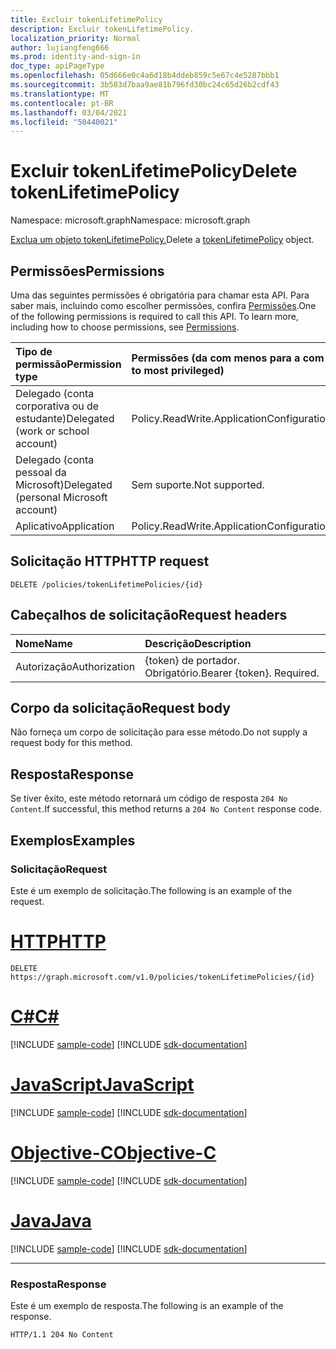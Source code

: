 ```yaml
---
title: Excluir tokenLifetimePolicy
description: Excluir tokenLifetimePolicy.
localization_priority: Normal
author: lujiangfeng666
ms.prod: identity-and-sign-in
doc_type: apiPageType
ms.openlocfilehash: 05d666e0c4a6d18b4ddeb859c5e67c4e5287bbb1
ms.sourcegitcommit: 3b583d7baa9ae81b796fd30bc24c65d26b2cdf43
ms.translationtype: MT
ms.contentlocale: pt-BR
ms.lasthandoff: 03/04/2021
ms.locfileid: "50440021"
---
```

# <a name="delete-tokenlifetimepolicy"></a><span data-ttu-id="cbdd7-103">Excluir tokenLifetimePolicy</span><span class="sxs-lookup"><span data-stu-id="cbdd7-103">Delete tokenLifetimePolicy</span></span>

<span data-ttu-id="cbdd7-104">Namespace: microsoft.graph</span><span class="sxs-lookup"><span data-stu-id="cbdd7-104">Namespace: microsoft.graph</span></span>



<span data-ttu-id="cbdd7-105">[Exclua um objeto tokenLifetimePolicy.](../resources/tokenlifetimepolicy.md)</span><span class="sxs-lookup"><span data-stu-id="cbdd7-105">Delete a [tokenLifetimePolicy](../resources/tokenlifetimepolicy.md) object.</span></span>

## <a name="permissions"></a><span data-ttu-id="cbdd7-106">Permissões</span><span class="sxs-lookup"><span data-stu-id="cbdd7-106">Permissions</span></span>

<span data-ttu-id="cbdd7-p101">Uma das seguintes permissões é obrigatória para chamar esta API. Para saber mais, incluindo como escolher permissões, confira [Permissões](/graph/permissions-reference).</span><span class="sxs-lookup"><span data-stu-id="cbdd7-p101">One of the following permissions is required to call this API. To learn more, including how to choose permissions, see [Permissions](/graph/permissions-reference).</span></span>

| <span data-ttu-id="cbdd7-109">Tipo de permissão</span><span class="sxs-lookup"><span data-stu-id="cbdd7-109">Permission type</span></span>                        | <span data-ttu-id="cbdd7-110">Permissões (da com menos para a com mais privilégios)</span><span class="sxs-lookup"><span data-stu-id="cbdd7-110">Permissions (from least to most privileged)</span></span> |
|:---------------------------------------|:--------------------------------------------|
| <span data-ttu-id="cbdd7-111">Delegado (conta corporativa ou de estudante)</span><span class="sxs-lookup"><span data-stu-id="cbdd7-111">Delegated (work or school account)</span></span>     | <span data-ttu-id="cbdd7-112">Policy.ReadWrite.ApplicationConfiguration</span><span class="sxs-lookup"><span data-stu-id="cbdd7-112">Policy.ReadWrite.ApplicationConfiguration</span></span> |
| <span data-ttu-id="cbdd7-113">Delegado (conta pessoal da Microsoft)</span><span class="sxs-lookup"><span data-stu-id="cbdd7-113">Delegated (personal Microsoft account)</span></span> | <span data-ttu-id="cbdd7-114">Sem suporte.</span><span class="sxs-lookup"><span data-stu-id="cbdd7-114">Not supported.</span></span> |
| <span data-ttu-id="cbdd7-115">Aplicativo</span><span class="sxs-lookup"><span data-stu-id="cbdd7-115">Application</span></span>                            | <span data-ttu-id="cbdd7-116">Policy.ReadWrite.ApplicationConfiguration</span><span class="sxs-lookup"><span data-stu-id="cbdd7-116">Policy.ReadWrite.ApplicationConfiguration</span></span> |

## <a name="http-request"></a><span data-ttu-id="cbdd7-117">Solicitação HTTP</span><span class="sxs-lookup"><span data-stu-id="cbdd7-117">HTTP request</span></span>

<!-- { "blockType": "ignored" } -->

```http
DELETE /policies/tokenLifetimePolicies/{id}
```

## <a name="request-headers"></a><span data-ttu-id="cbdd7-118">Cabeçalhos de solicitação</span><span class="sxs-lookup"><span data-stu-id="cbdd7-118">Request headers</span></span>

| <span data-ttu-id="cbdd7-119">Nome</span><span class="sxs-lookup"><span data-stu-id="cbdd7-119">Name</span></span>          | <span data-ttu-id="cbdd7-120">Descrição</span><span class="sxs-lookup"><span data-stu-id="cbdd7-120">Description</span></span>   |
|:--------------|:--------------|
| <span data-ttu-id="cbdd7-121">Autorização</span><span class="sxs-lookup"><span data-stu-id="cbdd7-121">Authorization</span></span> | <span data-ttu-id="cbdd7-p102">{token} de portador. Obrigatório.</span><span class="sxs-lookup"><span data-stu-id="cbdd7-p102">Bearer {token}. Required.</span></span> |

## <a name="request-body"></a><span data-ttu-id="cbdd7-124">Corpo da solicitação</span><span class="sxs-lookup"><span data-stu-id="cbdd7-124">Request body</span></span>

<span data-ttu-id="cbdd7-125">Não forneça um corpo de solicitação para esse método.</span><span class="sxs-lookup"><span data-stu-id="cbdd7-125">Do not supply a request body for this method.</span></span>

## <a name="response"></a><span data-ttu-id="cbdd7-126">Resposta</span><span class="sxs-lookup"><span data-stu-id="cbdd7-126">Response</span></span>

<span data-ttu-id="cbdd7-127">Se tiver êxito, este método retornará um código de resposta `204 No Content`.</span><span class="sxs-lookup"><span data-stu-id="cbdd7-127">If successful, this method returns a `204 No Content` response code.</span></span>

## <a name="examples"></a><span data-ttu-id="cbdd7-128">Exemplos</span><span class="sxs-lookup"><span data-stu-id="cbdd7-128">Examples</span></span>

### <a name="request"></a><span data-ttu-id="cbdd7-129">Solicitação</span><span class="sxs-lookup"><span data-stu-id="cbdd7-129">Request</span></span>

<span data-ttu-id="cbdd7-130">Este é um exemplo de solicitação.</span><span class="sxs-lookup"><span data-stu-id="cbdd7-130">The following is an example of the request.</span></span>


# <a name="http"></a>[<span data-ttu-id="cbdd7-131">HTTP</span><span class="sxs-lookup"><span data-stu-id="cbdd7-131">HTTP</span></span>](#tab/http)
<!-- {
  "blockType": "request",
  "name": "delete_tokenlifetimepolicy"
}-->

```http
DELETE https://graph.microsoft.com/v1.0/policies/tokenLifetimePolicies/{id}
```
# <a name="c"></a>[<span data-ttu-id="cbdd7-132">C#</span><span class="sxs-lookup"><span data-stu-id="cbdd7-132">C#</span></span>](#tab/csharp)
[!INCLUDE [sample-code](../includes/snippets/csharp/delete-tokenlifetimepolicy-csharp-snippets.md)]
[!INCLUDE [sdk-documentation](../includes/snippets/snippets-sdk-documentation-link.md)]

# <a name="javascript"></a>[<span data-ttu-id="cbdd7-133">JavaScript</span><span class="sxs-lookup"><span data-stu-id="cbdd7-133">JavaScript</span></span>](#tab/javascript)
[!INCLUDE [sample-code](../includes/snippets/javascript/delete-tokenlifetimepolicy-javascript-snippets.md)]
[!INCLUDE [sdk-documentation](../includes/snippets/snippets-sdk-documentation-link.md)]

# <a name="objective-c"></a>[<span data-ttu-id="cbdd7-134">Objective-C</span><span class="sxs-lookup"><span data-stu-id="cbdd7-134">Objective-C</span></span>](#tab/objc)
[!INCLUDE [sample-code](../includes/snippets/objc/delete-tokenlifetimepolicy-objc-snippets.md)]
[!INCLUDE [sdk-documentation](../includes/snippets/snippets-sdk-documentation-link.md)]

# <a name="java"></a>[<span data-ttu-id="cbdd7-135">Java</span><span class="sxs-lookup"><span data-stu-id="cbdd7-135">Java</span></span>](#tab/java)
[!INCLUDE [sample-code](../includes/snippets/java/delete-tokenlifetimepolicy-java-snippets.md)]
[!INCLUDE [sdk-documentation](../includes/snippets/snippets-sdk-documentation-link.md)]

---


### <a name="response"></a><span data-ttu-id="cbdd7-136">Resposta</span><span class="sxs-lookup"><span data-stu-id="cbdd7-136">Response</span></span>

<span data-ttu-id="cbdd7-137">Este é um exemplo de resposta.</span><span class="sxs-lookup"><span data-stu-id="cbdd7-137">The following is an example of the response.</span></span>

<!-- {
  "blockType": "response",
  "truncated": true
} -->

```http
HTTP/1.1 204 No Content
```

<!-- uuid: 16cd6b66-4b1a-43a1-adaf-3a886856ed98
2019-02-04 14:57:30 UTC -->
<!-- {
  "type": "#page.annotation",
  "description": "Delete tokenLifetimePolicy",
  "keywords": "",
  "section": "documentation",
  "tocPath": ""
}-->

